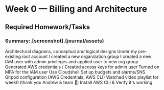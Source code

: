 # Week 0 — Billing and Architecture

## Required Homework/Tasks

### Summary:.[screenshot].(journal/assets)

Architectural diagrams, conceptual and logical designs
Under my pre-existing root account I created a new organization group
I created a new IAM user with admin privileges and applied user to new org group
Generated AWS credentials / Created access keys for admin user
Turned on MFA for the IAM user
Use Cloudshell
Set up budgets and alarms/SNS
Gitpod configuration (AWS Credentials, AWS CLI)
Watched video playlist for week0 (thank you Andrew & team 👏)
Install AWS CLI & Verify it's working
